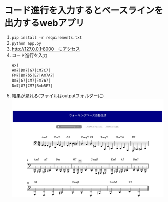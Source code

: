 # コード進行を入力するとベースラインを出力するwebアプリ
1. `pip install -r requirements.txt`
2. `python app.py`
3. http://127.0.0.1:8000　にアクセス
4. コード進行を入力
    ```
    ex)
    Am7|Dm7|G7|CM7C7|
    FM7|Bm7b5|E7|Am7A7|
    Dm7|G7|CM7|Em7A7|
    Dm7|G7|CM7|Bmb5E7|
    ```
5. 結果が見れる(ファイルはoutputフォルダーに)
    ![](img/res.png)
